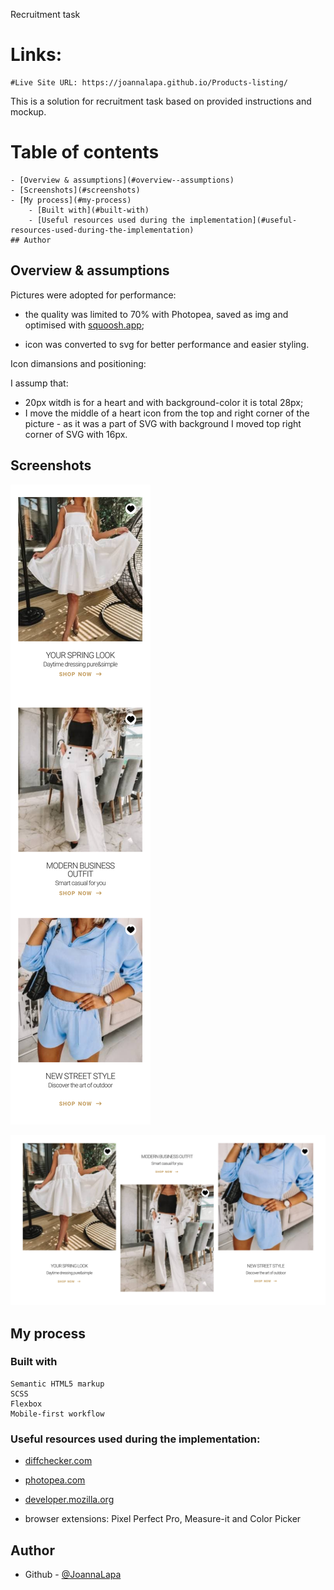 Recruitment task

# Links:

    #Live Site URL: https://joannalapa.github.io/Products-listing/

This is a solution for recruitment task based on provided instructions and mockup.

# Table of contents

    - [Overview & assumptions](#overview--assumptions)
    - [Screenshots](#screenshots)
    - [My process](#my-process)
        - [Built with](#built-with)
        - [Useful resources used during the implementation](#useful-resources-used-during-the-implementation)
    ## Author

## Overview & assumptions

Pictures were adopted for performance:

- the quality was limited to 70% with Photopea, saved as img and optimised with [squoosh.app](https://squoosh.app);

- icon was converted to svg for better performance and easier styling.

Icon dimansions and positioning: 

I assump that: 

- 20px witdh is for a heart and with background-color it is total 28px; 
- I move the middle of a heart icon from the top and right corner of the picture - as it was a part of SVG with background I moved top right corner of SVG with 16px.

## Screenshots

![](./screenshots/mobile.png)

![](./screenshots/desktop.png)

## My process

### Built with

    Semantic HTML5 markup
    SCSS
    Flexbox
    Mobile-first workflow

### Useful resources used during the implementation:

- [diffchecker.com](https://www.diffchecker.com/image-compare/)

- [photopea.com](https://www.photopea.com/)

- [developer.mozilla.org](https://developer.mozilla.org/en-US/)

- browser extensions: Pixel Perfect Pro, Measure-it and Color Picker

## Author

- Github - [@JoannaLapa](https://github.com/settings/profile)
